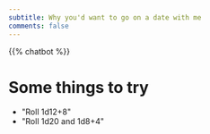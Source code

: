 ```yaml
---
subtitle: Why you'd want to go on a date with me
comments: false
---
```

{{% chatbot %}}
# Some things to try

- "Roll 1d12+8"
- "Roll 1d20 and 1d8+4"